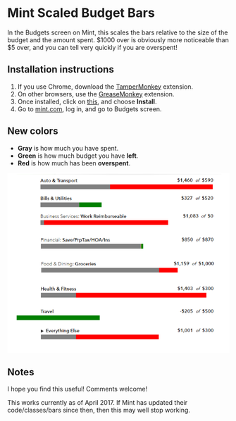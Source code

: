 # Mint Scaled Budget Bars
In the Budgets screen on Mint, this scales the bars relative to the size of the budget and the amount spent.
$1000 over is obviously more noticeable than $5 over, and you can tell very quickly if you are overspent!

## Installation instructions

1. If you use Chrome, download the [TamperMonkey](https://chrome.google.com/webstore/detail/tampermonkey/dhdgffkkebhmkfjojejmpbldmpobfkfo?hl=en) extension.
2. On other browsers, use the [GreaseMonkey](https://addons.mozilla.org/en-GB/firefox/addon/greasemonkey/) extension.
3. Once installed, click on [this](https://raw.githubusercontent.com/xanderak/Mint-scaled-budget-bars/master/mint_scaled_budgets_bars.js), and choose **Install**.
4. Go to [mint.com](http://mint.com/), log in, and go to Budgets screen.

## New colors
- **Gray** is how much you have spent.
- **Green** is how much budget you have **left**.
- **Red** is how much has been **overspent**.

![](https://github.com/xanderak/Mint-scaled-budget-bars/raw/master/scaled%20budget%20bars.png)

## Notes

I hope you find this useful!  Comments welcome!

This works currently as of April 2017.  If Mint has updated their code/classes/bars since then, then this may well stop working.

